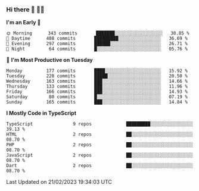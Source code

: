 ### Hi there 👋 🧑‍💻



<!--START_SECTION:waka-->
**I'm an Early 🐤** 

```text
🌞 Morning      343 commits       ███████░░░░░░░░░░░░░░░░░░   30.85 % 
🌆 Daytime      408 commits       █████████░░░░░░░░░░░░░░░░   36.69 % 
🌃 Evening      297 commits       ██████░░░░░░░░░░░░░░░░░░░   26.71 % 
🌙 Night         64 commits       █░░░░░░░░░░░░░░░░░░░░░░░░   05.76 % 

```
📅 **I'm Most Productive on Tuesday** 

```text
Monday         177 commits       ████░░░░░░░░░░░░░░░░░░░░░   15.92 % 
Tuesday        228 commits       █████░░░░░░░░░░░░░░░░░░░░   20.50 % 
Wednesday      163 commits       ███░░░░░░░░░░░░░░░░░░░░░░   14.66 % 
Thursday       133 commits       ███░░░░░░░░░░░░░░░░░░░░░░   11.96 % 
Friday         166 commits       ███░░░░░░░░░░░░░░░░░░░░░░   14.93 % 
Saturday        80 commits       █░░░░░░░░░░░░░░░░░░░░░░░░   07.19 % 
Sunday         165 commits       ███░░░░░░░░░░░░░░░░░░░░░░   14.84 % 

```


**I Mostly Code in TypeScript** 

```text
TypeScript               9 repos             █████████░░░░░░░░░░░░░░░░   39.13 % 
HTML                     2 repos             ██░░░░░░░░░░░░░░░░░░░░░░░   08.70 % 
PHP                      2 repos             ██░░░░░░░░░░░░░░░░░░░░░░░   08.70 % 
JavaScript               2 repos             ██░░░░░░░░░░░░░░░░░░░░░░░   08.70 % 
Dart                     2 repos             ██░░░░░░░░░░░░░░░░░░░░░░░   08.70 % 

```



 Last Updated on 21/02/2023 19:34:03 UTC
<!--END_SECTION:waka-->


